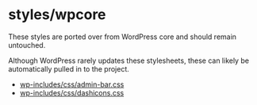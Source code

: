 # styles/wpcore

These styles are ported over from WordPress core and should remain untouched.

Although WordPress rarely updates these stylesheets, these can likely be automatically pulled in to the project.

- [wp-includes/css/admin-bar.css](https://github.com/WordPress/wordpress-develop/blob/trunk/src/wp-includes/css/admin-bar.css)
- [wp-includes/css/dashicons.css](https://github.com/WordPress/wordpress-develop/blob/trunk/src/wp-includes/css/dashicons.css)
